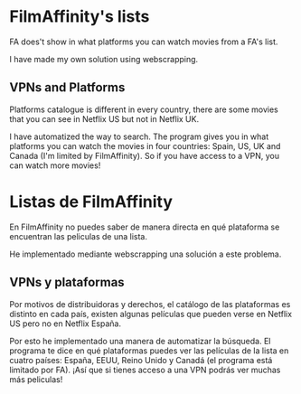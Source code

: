 # FilmAffinity's lists

FA does't show in what platforms you can watch movies from a FA's list.

I have made my own solution using webscrapping.

## VPNs and Platforms

Platforms catalogue is different in every country, there are some movies that you can see in Netflix US but not in Netflix UK.

I have automatized the way to search. The program gives you in what platforms you can watch the movies in four countries: Spain, US, UK and Canada (I'm limited by FilmAffinity). So if you have access to a VPN, you can watch more movies!

# Listas de FilmAffinity

En FilmAffinity no puedes saber de manera directa en qué plataforma se encuentran las peliculas de una lista.

He implementado mediante webscrapping una solución a este problema.

## VPNs y plataformas

Por motivos de distribuidoras y derechos, el catálogo de las plataformas es distinto en cada país, existen algunas películas que pueden verse en Netflix US pero no en Netflix España.

Por esto he implementado una manera de automatizar la búsqueda. El programa te dice en qué plataformas puedes ver las películas de la lista en cuatro países: España, EEUU, Reino Unido y Canadá (el programa está limitado por FA). ¡Así que si tienes acceso a una VPN podrás ver muchas más peliculas!

